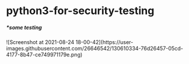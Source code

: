 # python3-for-security-testing

<h5>*some testing</h5>
![Screenshot at 2021-08-24 18-00-42](https://user-images.githubusercontent.com/26646542/130610334-76d26457-05cd-4177-8b47-ce749971179e.png)

